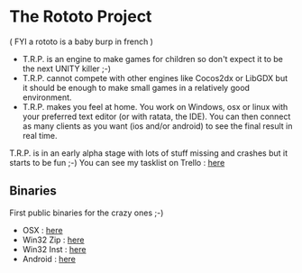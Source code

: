 # The Rototo Project

( FYI a rototo is a baby burp in french )

* T.R.P. is an engine to make games for children so don't expect it to be the next UNITY killer ;-)
* T.R.P. cannot compete with other engines like Cocos2dx or LibGDX but it should be enough to make small games in a relatively good environment.
* T.R.P. makes you feel at home. You work on Windows, osx or linux with your preferred text editor (or with ratata, the IDE). You can then connect as many clients as you want (ios and/or android) to see the final result in real time.
 
T.R.P. is in an early alpha stage with lots of stuff missing and crashes but it starts to be fun ;-)
You can see my tasklist on Trello : [here](https://trello.com/b/BuZnyeq9)


## Binaries 

First public binaries for the crazy ones ;-) 

* OSX        : [here](http://www.mediafire.com/download/169xn3fidbntdse/trp.dmg)
* Win32 Zip  : [here](http://www.mediafire.com/download/42nx7mju6ub2g0o/trp-win32.zip)
* Win32 Inst : [here](http://www.mediafire.com/download/uv5ppbai9xgkxav/trp_setup.exe)
* Android    : [here](http://www.mediafire.com/download/nuz5hpox87p31uo/rototo.apk)
